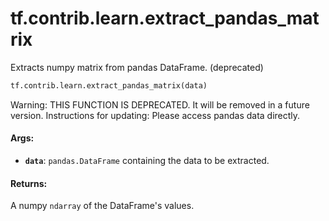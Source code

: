 <div itemscope itemtype="http://developers.google.com/ReferenceObject">
<meta itemprop="name" content="tf.contrib.learn.extract_pandas_matrix" />
<meta itemprop="path" content="Stable" />
</div>

# tf.contrib.learn.extract_pandas_matrix

Extracts numpy matrix from pandas DataFrame. (deprecated)

``` python
tf.contrib.learn.extract_pandas_matrix(data)
```

<!-- Placeholder for "Used in" -->

Warning: THIS FUNCTION IS DEPRECATED. It will be removed in a future version.
Instructions for updating:
Please access pandas data directly.

#### Args:


* <b>`data`</b>: `pandas.DataFrame` containing the data to be extracted.


#### Returns:

A numpy `ndarray` of the DataFrame's values.
